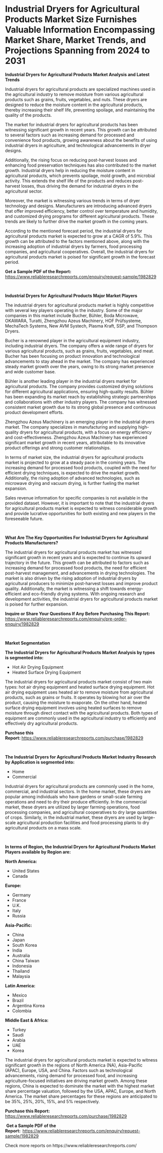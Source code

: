 <p><h1>Industrial Dryers for Agricultural Products Market Size Furnishes Valuable Information Encompassing Market Share, Market Trends, and Projections Spanning from 2024 to 2031</h1></p><p><strong>Industrial Dryers for Agricultural Products Market Analysis and Latest Trends</strong></p>
<p><p>Industrial dryers for agricultural products are specialized machines used in the agricultural industry to remove moisture from various agricultural products such as grains, fruits, vegetables, and nuts. These dryers are designed to reduce the moisture content in the agricultural products, thereby increasing their shelf life, preventing spoilage, and maintaining the quality of the products.</p><p>The market for industrial dryers for agricultural products has been witnessing significant growth in recent years. This growth can be attributed to several factors such as increasing demand for processed and convenience food products, growing awareness about the benefits of using industrial dryers in agriculture, and technological advancements in dryer designs.</p><p>Additionally, the rising focus on reducing post-harvest losses and enhancing food preservation techniques has also contributed to the market growth. Industrial dryers help in reducing the moisture content in agricultural products, which prevents spoilage, mold growth, and microbial activity. This extends the shelf life of the products and reduces post-harvest losses, thus driving the demand for industrial dryers in the agricultural sector.</p><p>Moreover, the market is witnessing various trends in terms of dryer technology and designs. Manufacturers are introducing advanced dryers that offer improved efficiency, better control over temperature and humidity, and customized drying programs for different agricultural products. These trends are likely to further drive the market growth in the coming years.</p><p>According to the mentioned forecast period, the industrial dryers for agricultural products market is expected to grow at a CAGR of 5.9%. This growth can be attributed to the factors mentioned above, along with the increasing adoption of industrial dryers by farmers, food processing companies, and agricultural cooperatives. Overall, the industrial dryers for agricultural products market is poised for significant growth in the forecast period.</p></p>
<p><strong>Get a Sample PDF of the Report:&nbsp;</strong> <a href="https://www.reliableresearchreports.com/enquiry/request-sample/1982829">https://www.reliableresearchreports.com/enquiry/request-sample/1982829</a></p>
<p>&nbsp;</p>
<p><strong>Industrial Dryers for Agricultural Products Major Market Players</strong></p>
<p><p>The industrial dryers for agricultural products market is highly competitive with several key players operating in the industry. Some of the major companies in this market include Bucher, Bühler, Boda Microwave, OKAWARA, Turatti, Zhengzhou Azeus Machinery, HOF Prüfsysteme, MechaTech Systems, New AVM Systech, Plasma Kraft, SSP, and Thompson Dryers.</p><p>Bucher is a renowned player in the agricultural equipment industry, including industrial dryers. The company offers a wide range of dryers for various agricultural products, such as grains, fruits, vegetables, and meat. Bucher has been focusing on product innovation and technological advancements to stay ahead in the market. The company has experienced steady market growth over the years, owing to its strong market presence and wide customer base.</p><p>Bühler is another leading player in the industrial dryers market for agricultural products. The company provides customized drying solutions for different agricultural applications, ensuring high-quality results. Bühler has been expanding its market reach by establishing strategic partnerships and collaborations with other industry players. The company has witnessed consistent market growth due to its strong global presence and continuous product development efforts.</p><p>Zhengzhou Azeus Machinery is an emerging player in the industrial dryers market. The company specializes in manufacturing and supplying high-quality dryers for agricultural products, with a focus on energy efficiency and cost-effectiveness. Zhengzhou Azeus Machinery has experienced significant market growth in recent years, attributable to its innovative product offerings and strong customer relationships.</p><p>In terms of market size, the industrial dryers for agricultural products market is projected to grow at a steady pace in the coming years. The increasing demand for processed food products, coupled with the need for efficient drying techniques, is expected to drive the market growth. Additionally, the rising adoption of advanced technologies, such as microwave drying and vacuum drying, is further fueling the market expansion.</p><p>Sales revenue information for specific companies is not available in the provided dataset. However, it is important to note that the industrial dryers for agricultural products market is expected to witness considerable growth and provide lucrative opportunities for both existing and new players in the foreseeable future.</p></p>
<p>&nbsp;</p>
<p><strong>What Are The Key Opportunities For Industrial Dryers for Agricultural Products Manufacturers?</strong></p>
<p><p>The industrial dryers for agricultural products market has witnessed significant growth in recent years and is expected to continue its upward trajectory in the future. This growth can be attributed to factors such as increasing demand for processed food products, the need for efficient post-harvest management, and advancements in drying technologies. The market is also driven by the rising adoption of industrial dryers by agricultural producers to minimize post-harvest losses and improve product quality. Additionally, the market is witnessing a shift towards energy-efficient and eco-friendly drying systems. With ongoing research and development activities, the industrial dryers for agricultural products market is poised for further expansion.</p></p>
<p><strong>Inquire or Share Your Questions If Any Before Purchasing This Report:</strong> <a href="https://www.reliableresearchreports.com/enquiry/pre-order-enquiry/1982829">https://www.reliableresearchreports.com/enquiry/pre-order-enquiry/1982829</a></p>
<p>&nbsp;</p>
<p><strong>Market Segmentation</strong></p>
<p><strong>The Industrial Dryers for Agricultural Products Market Analysis by types is segmented into:</strong></p>
<p><ul><li>Hot Air Drying Equipment</li><li>Heated Surface Drying Equipment</li></ul></p>
<p><p>The industrial dryers for agricultural products market consist of two main types: hot air drying equipment and heated surface drying equipment. Hot air drying equipment uses heated air to remove moisture from agricultural products, such as grains or fruits. It operates by blowing hot air over the product, causing the moisture to evaporate. On the other hand, heated surface drying equipment involves using heated surfaces to remove moisture through direct contact with the agricultural products. Both types of equipment are commonly used in the agricultural industry to efficiently and effectively dry agricultural products.</p></p>
<p><strong>Purchase this Report:&nbsp;</strong><a href="https://www.reliableresearchreports.com/purchase/1982829">https://www.reliableresearchreports.com/purchase/1982829</a></p>
<p>&nbsp;</p>
<p><strong>The Industrial Dryers for Agricultural Products Market Industry Research by Application is segmented into:</strong></p>
<p><ul><li>Home</li><li>Commercial</li></ul></p>
<p><p>Industrial dryers for agricultural products are commonly used in the home, commercial, and industrial sectors. In the home market, these dryers are popular among individuals who have gardens or small-scale farming operations and need to dry their produce efficiently. In the commercial market, these dryers are utilized by larger farming operations, food processing companies, and agricultural cooperatives to dry large quantities of crops. Similarly, in the industrial market, these dryers are used by large-scale agricultural production facilities and food processing plants to dry agricultural products on a mass scale.</p></p>
<p>&nbsp;</p>
<p><strong>In terms of Region, the Industrial Dryers for Agricultural Products Market Players available by Region are:</strong></p>
<p>
    <p> <strong> North America: </strong>
        <ul>
            <li>United States</li>
            <li>Canada</li>
        </ul>
        </p> 
    <p> <strong> Europe: </strong>
        <ul>
            <li>Germany</li>
            <li>France</li>
            <li>U.K.</li>
            <li>Italy</li>
            <li>Russia</li>
        </ul>
        </p> 
    <p> <strong> Asia-Pacific: </strong>
        <ul>
            <li>China</li>
            <li>Japan</li>
            <li>South Korea</li>
            <li>India</li>
            <li>Australia</li>
            <li>China Taiwan</li>
            <li>Indonesia</li>
            <li>Thailand</li>
            <li>Malaysia</li>
        </ul>
        </p> 
    <p> <strong> Latin America: </strong>
        <ul>
            <li>Mexico</li>
            <li>Brazil</li>
            <li>Argentina Korea</li>
            <li>Colombia</li>
        </ul>
        </p> 
    <p> <strong> Middle East & Africa: </strong>
        <ul>
            <li>Turkey</li>
            <li>Saudi</li>
            <li>Arabia</li>
            <li>UAE</li>
            <li>Korea</li>
        </ul>
    </p>
    </p>
<p><p>The industrial dryers for agricultural products market is expected to witness significant growth in the regions of North America (NA), Asia-Pacific (APAC), Europe, USA, and China. Factors such as technological advancements, rising demand for processed food, and increasing agriculture-focused initiatives are driving market growth. Among these regions, China is expected to dominate the market with the highest market share percentage valuation, followed by the USA, APAC, Europe, and North America. The market share percentages for these regions are anticipated to be 35%, 25%, 20%, 15%, and 5% respectively.</p></p>
<p><strong>Purchase this Report: </strong><a href="https://www.reliableresearchreports.com/purchase/1982829">https://www.reliableresearchreports.com/purchase/1982829</a></p>
<p>&nbsp;<strong>Get a Sample PDF of the Report:&nbsp;&nbsp;</strong><a href="https://www.reliableresearchreports.com/enquiry/request-sample/1982829">https://www.reliableresearchreports.com/enquiry/request-sample/1982829</a></p>
<p><strong></strong></p>
<p>Check more reports on https://www.reliableresearchreports.com/</p>